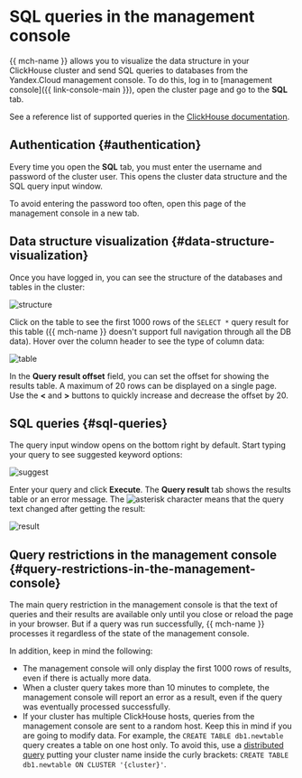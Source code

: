 # SQL queries in the management console

{{ mch-name }} allows you to visualize the data structure in your ClickHouse cluster and send SQL queries to databases from the Yandex.Cloud management console. To do this, log in to [management console]({{ link-console-main }}), open the cluster page and go to the **SQL** tab.

See a reference list of supported queries in the [ClickHouse documentation](https://clickhouse.yandex/docs/en/query_language/select/).

## Authentication {#authentication}

Every time you open the **SQL** tab, you must enter the username and password of the cluster user. This opens the cluster data structure and the SQL query input window.

To avoid entering the password too often, open this page of the management console in a new tab.

## Data structure visualization {#data-structure-visualization}

Once you have logged in, you can see the structure of the databases and tables in the cluster:

![structure](../../_assets/mdb/structure.png)

Click on the table to see the first 1000 rows of the `SELECT *` query result for this table ({{ mch-name }} doesn't support full navigation through all the DB data). Hover over the column header to see the type of column data:

![table](../../_assets/mdb/table.png)

In the **Query result offset** field, you can set the offset for showing the results table. A maximum of 20 rows can be displayed on a single page. Use the **<** and **>** buttons to quickly increase and decrease the offset by 20.

## SQL queries {#sql-queries}

The query input window opens on the bottom right by default. Start typing your query to see suggested keyword options:

![suggest](../../_assets/mdb/suggest.png)

Enter your query and click **Execute**. The **Query result** tab shows the results table or an error message. The ![asterisk](../../_assets/asterisk.svg) character means that the query text changed after getting the result:

![result](../../_assets/mdb/result.png)

## Query restrictions in the management console {#query-restrictions-in-the-management-console}

The main query restriction in the management console is that the text of queries and their results are available only until you close or reload the page in your browser. But if a query was run successfully, {{ mch-name }} processes it regardless of the state of the management console.

In addition, keep in mind the following:

* The management console will only display the first 1000 rows of results, even if there is actually more data.
* When a cluster query takes more than 10 minutes to complete, the management console will report an error as a result, even if the query was eventually processed successfully.
* If your cluster has multiple ClickHouse hosts, queries from the management console are sent to a random host. Keep this in mind if you are going to modify data. For example, the `CREATE TABLE db1.newtable` query creates a table on one host only. To avoid this, use a [distributed query](https://clickhouse.yandex/docs/en/query_language/create/#raspredelennye-ddl-zaprosy-sektsiia-on-cluster) putting your cluster name inside the curly brackets: `CREATE TABLE db1.newtable ON CLUSTER '{cluster}'`.

